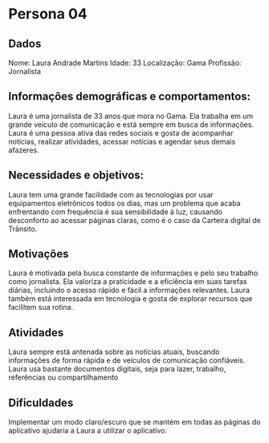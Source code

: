 # Persona 04

## Dados
Nome: Laura Andrade Martins
Idade: 33
Localização: Gama
Profissão: Jornalista

## Informações demográficas e comportamentos:
Laura é uma jornalista de 33 anos que mora no Gama. Ela trabalha em um grande veículo de comunicação e está sempre em busca de informações. Laura é uma pessoa ativa das redes sociais e gosta de acompanhar notícias, realizar atividades, acessar notícias e agendar seus demais afazeres.

## Necessidades e objetivos:
Laura tem uma grande facilidade com as tecnologias por usar equipamentos eletrônicos todos os dias, mas um problema que acaba enfrentando com frequência é sua sensibilidade à luz, causando desconforto ao acessar páginas claras, como é o caso da Carteira digital de Trânsito.

## Motivações
Laura é motivada pela busca constante de informações e pelo seu trabalho como jornalista. Ela valoriza a praticidade e a eficiência em suas tarefas diárias, incluindo o acesso rápido e fácil a informações relevantes. Laura também está interessada em tecnologia e gosta de explorar recursos que facilitem sua rotina.

## Atividades
Laura sempre está antenada sobre as notícias atuais, buscando informações de forma rápida e de veículos de comunicação confiáveis.
Laura usa bastante documentos digitais, seja para lazer, trabalho, referências ou compartilhamento


## Dificuldades
Implementar um modo claro/escuro que se mantém em todas as páginas do aplicativo ajudaria a Laura a utilizar o aplicativo.